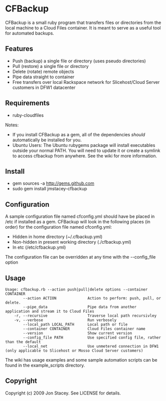 CFBackup
=========

CFBackup is a small ruby program that transfers files or directories from the local machine to a Cloud Files container. It is meant to serve as a useful tool for automated backups.

Features
-----------

* Push (backup) a single file or directory (uses pseudo directories)
* Pull (restore) a single file or directory
* Delete (rotate) remote objects
* Pipe data straight to container
* Free transfers over local Rackspace network for Slicehost/Cloud Server 
  customers in DFW1 datacenter
	
Requirements
--------------

* ruby-cloudfiles

Notes: 
* If you install CFBackup as a gem, all of the dependencies _should_ automatically be installed for you.
* Ubuntu Users: The Ubuntu rubygems package will install executables outside your normal PATH. You will
  need to update it or create a symlink to access cfbackup from anywhere. See the wiki for more information.

Install
-----------

* gem sources -a http://gems.github.com
* sudo gem install jmstacey-cfbackup

Configuration
-----------

A sample configuration file named cfconfig.yml should have be placed in /etc if installed as a gem.
CFBackup will look in the following places (in order) for the configuration file named cfconfig.yml:

* Hidden in home directory (~/.cfbackup.yml)
* Non-hidden in present working directory (./cfbackup.yml)
* In etc (/etc/cfbackup.yml)

The configuration file can be overridden at any time with the --config_file option

Usage
-----------

    Usage: cfbackup.rb --action push|pull|delete options --container CONTAINER
            --action ACTION              Action to perform: push, pull, or delete.
            --pipe_data                  Pipe data from another application and stream it to Cloud Files
        -r, --recursive                  Traverse local path recursivley
        -v, --verbose                    Run verbosely
            --local_path LOCAL_PATH      Local path or file
            --container CONTAINER        Cloud Files container name
            --version                    Show current version
            --config_file PATH           Use specified config file, rather than the default
            --local_net                  Use unmetered connection in DFW1 (only applicable to Slicehost or Mosso Cloud Server customers)
            
The wiki has usage examples and some sample automation scripts can be found in the example_scripts directory.

Copyright
------------

Copyright (c) 2009 Jon Stacey. See LICENSE for details.